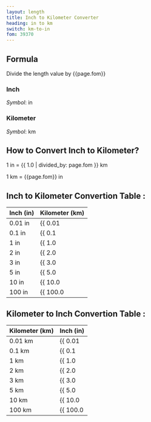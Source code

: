 ```yaml
---
layout: length
title: Inch to Kilometer Converter
heading: in to km
switch: km-to-in
fom: 39370
---
```


## Formula
Divide the length value by {{page.fom}}

### Inch
*Symbol*: in

### Kilometer
*Symbol*: km

## How to Convert Inch to Kilometer?
1 in = {{ 1.0 | divided_by: page.fom }} km

1 km = {{page.fom}} in

## Inch to Kilometer Convertion Table :

| Inch (in) | Kilometer (km) |
| ---- | ---- |
| 0.01 in | {{ 0.01 | divided_by: page.fom | round: 12 }} km |
| 0.1 in | {{ 0.1 | divided_by: page.fom | round: 12 }} km |
| 1 in | {{ 1.0 | divided_by: page.fom | round: 12 }} km |
| 2 in | {{ 2.0 | divided_by: page.fom | round: 12 }} km |
| 3 in | {{ 3.0 | divided_by: page.fom | round: 12 }} km |
| 5 in | {{ 5.0 | divided_by: page.fom | round: 12 }} km |
| 10 in | {{ 10.0 | divided_by: page.fom | round: 12 }} km |
| 100 in | {{ 100.0 | divided_by: page.fom | round: 12 }} km |

## Kilometer to Inch Convertion Table :

| Kilometer (km) | Inch (in) |
| ---- | ---- |
| 0.01 km | {{ 0.01 | times: page.fom | round: 12 }} in |
| 0.1 km | {{ 0.1 | times: page.fom | round: 12 }} in |
| 1 km | {{ 1.0 | times: page.fom | round: 12 }} in |
| 2 km | {{ 2.0 | times: page.fom | round: 12 }} in |
| 3 km | {{ 3.0 | times: page.fom | round: 12 }} in |
| 5 km | {{ 5.0 | times: page.fom | round: 12 }} in |
| 10 km | {{ 10.0 | times: page.fom | round: 12 }} in |
| 100 km | {{ 100.0 | times: page.fom | round: 12 }} in |

<script>
selectInput[4].selected = true
selectOutput[8].selected = true
</script>
